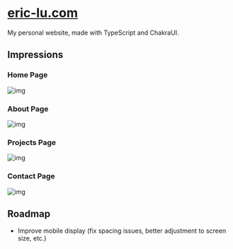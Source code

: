 # [eric-lu.com](https://eric-lu.com)

My personal website, made with TypeScript and ChakraUI.

## Impressions

### Home Page
![img](https://i.imgur.com/lR7cmPN.png)

### About Page
![img](https://i.imgur.com/xJYaHfG.png)

### Projects Page
![img](https://i.imgur.com/iRYQblq.png)

### Contact Page
![img](https://i.imgur.com/xYxZvVj.png)

## Roadmap
- Improve mobile display (fix spacing issues, better adjustment to screen size, etc.)
